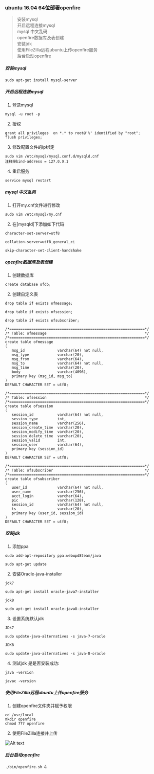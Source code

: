 ### ubuntu 16.04 64位部署openfire
> 安装mysql <br>
> 开启远程连接mysql <br>
> mysql 中文乱码 <br>
> openfire数据库及表创建 <br>
> 安装jdk <br>
> 使用FileZilla远程ubuntu上传openfire服务<br>
> 后台启动openfire<br>


##### 安装mysql
```
sudo apt-get install mysql-server

```
##### 开启远程连接mysql

1. 登录mysql
```
mysql -u root -p
```
2. 授权
```
grant all privileges  on *.* to root@'%' identified by "root";
flush privileges;
```

3. 修改配置文件的ip绑定
```
sudo vim /etc/mysql/mysql.conf.d/mysqld.cnf
注释掉bind-address = 127.0.0.1
```
4. 重启服务
```
service mysql restart
```

##### mysql 中文乱码

1. 打开my.cnf文件进行修改
```
sudo vim /etc/mysql/my.cnf
```
2. 在[mysqld]下添加如下代码
```
character-set-server=utf8

collation-server=utf8_general_ci

skip-character-set-client-handshake
```

##### openfire数据库及表创建
1. 创建数据库
```
create database ofdb;
```
2. 创建自定义表
```
drop table if exists ofmessage;

drop table if exists ofsession;

drop table if exists ofsubscriber;

/*==============================================================*/
/* Table: ofmessage                                             */
/*==============================================================*/
create table ofmessage
(
   msg_id               varchar(64) not null,
   msg_type             varchar(20),
   msg_from             varchar(64),
   msg_to               varchar(64) not null,
   msg_time             varchar(20),
   body                 varchar(4096),
   primary key (msg_id, msg_to)
)
DEFAULT CHARACTER SET = utf8;

/*==============================================================*/
/* Table: ofsession                                             */
/*==============================================================*/
create table ofsession
(
   session_id           varchar(64) not null,
   session_type         int,
   session_name         varchar(256),
   session_create_time  varchar(20),
   session_modify_time  varchar(20),
   session_delete_time  varchar(20),
   session_valid        int,
   session_user         varchar(64),
   primary key (session_id)
)
DEFAULT CHARACTER SET = utf8;

/*==============================================================*/
/* Table: ofsubscriber                                          */
/*==============================================================*/
create table ofsubscriber
(
   user_id              varchar(64) not null,
   user_name            varchar(256),
   acct_login           varchar(64),
   pic                  varchar(128),
   session_id           varchar(64) not null,
   ts                   varchar(20),
   primary key (user_id, session_id)
)
DEFAULT CHARACTER SET = utf8;

```

##### 安装jdk
1. 添加ppa
```
sudo add-apt-repository ppa:webupd8team/java

sudo apt-get update
```
2. 安装Oracle-java-installer
```
jdk7

sudo apt-get install oracle-java7-installer

jdk8

sudo apt-get install oracle-java8-installer

```
3. 设置系统默认jdk
```
JDk7

sudo update-java-alternatives -s java-7-oracle

JDK8

sudo update-java-alternatives -s java-8-oracle
```
4. 测试jdk 是是否安装成功:
```
java -version

javac -version
```

##### 使用FileZilla远程ubuntu上传openfire服务
1. 创建openfire文件夹并赋予权限
```
cd /usr/local
mkdir openfire
chmod 777 openfire
```
2. 使用FileZilla连接并上传

![Alt text][filezilla]

##### 后台启动openfire

```
./bin/openfire.sh &
```






[filezilla]:https://github.com/GepengCn/tonglian-openfire/blob/master/images/filezilla.png?raw=true
